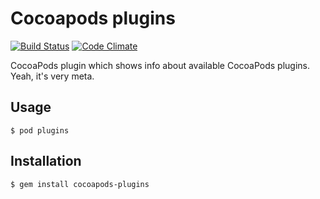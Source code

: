 # Cocoapods plugins

[![Build Status](https://img.shields.io/travis/dbgrandi/cocoapods-plugins.svg)](https://travis-ci.org/dbgrandi/cocoapods-plugins)
[![Code Climate](https://img.shields.io/codeclimate/github/dbgrandi/cocoapods-plugins.svg)](https://codeclimate.com/github/dbgrandi/cocoapods-plugins)

CocoaPods plugin which shows info about available CocoaPods plugins. Yeah, it's very meta.

## Usage

    $ pod plugins

## Installation

    $ gem install cocoapods-plugins
